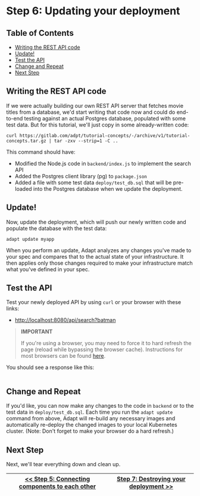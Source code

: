 # Step 6: Updating your deployment

<!-- START doctoc generated TOC please keep comment here to allow auto update -->
<!-- DON'T EDIT THIS SECTION, INSTEAD RE-RUN doctoc TO UPDATE -->
## Table of Contents

- [Writing the REST API code](#writing-the-rest-api-code)
- [Update!](#update)
- [Test the API](#test-the-api)
- [Change and Repeat](#change-and-repeat)
- [Next Step](#next-step)

<!-- END doctoc generated TOC please keep comment here to allow auto update -->

## Writing the REST API code

If we were actually building our own REST API server that fetches movie titles from a database, we'd start writing that code now and could do end-to-end testing against an actual Postgres database, populated with some test data.
But for this tutorial, we'll just copy in some already-written code:
```
curl https://gitlab.com/adpt/tutorial-concepts/-/archive/v1/tutorial-concepts.tar.gz | tar -zxv --strip=1 -C ..
```

This command should have:
* Modified the Node.js code in `backend/index.js` to implement the search API
* Added the Postgres client library (pg) to `package.json`
* Added a file with some test data `deploy/test_db.sql` that will be pre-loaded into the Postgres database when we update the deployment.

## Update!
Now, update the deployment, which will push our newly written code and populate the database with the test data:
```
adapt update myapp
```

When you perform an update, Adapt analyzes any changes you've made to your spec and compares that to the actual state of your infrastructure.
It then applies only those changes required to make your infrastructure match what you've defined in your spec.

## Test the API

Test your newly deployed API by using `curl` or your browser with these links:
-  [http://localhost:8080/api/search?batman](http://localhost:8080/api/search?batman)

> **IMPORTANT**
>
> If you're using a browser, you may need to force it to hard refresh the page (reload while bypassing the browser cache).
> Instructions for most browsers can be found [here](https://en.wikipedia.org/wiki/Wikipedia:Bypass_your_cache#Bypassing_cache).

You should see a response like this:
```
```

## Change and Repeat

If you'd like, you can now make any changes to the code in `backend` or to the test data in `deploy/test_db.sql`.
Each time you run the `adapt update` command from above, Adapt will re-build any necessary images and automatically re-deploy the changed images to your local Kubernetes cluster.
(Note: Don't forget to make your browser do a hard refresh.)

## Next Step

Next, we'll tear everything down and clean up.

| [<< Step 5: Connecting components to each other](./00_setup.md) | [Step 7: Destroying your deployment >> ](./07_destroying.md) |
| --- | --- |
